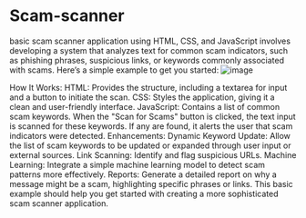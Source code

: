 # Scam-scanner
basic scam scanner application using HTML, CSS, and JavaScript involves developing a system that analyzes text for common scam indicators, such as phishing phrases, suspicious links, or keywords commonly associated with scams. Here’s a simple example to get you started:
![image](https://github.com/user-attachments/assets/1a724f73-0695-4a1d-8001-bf930a3b1500)

How It Works:
HTML: Provides the structure, including a textarea for input and a button to initiate the scan.
CSS: Styles the application, giving it a clean and user-friendly interface.
JavaScript: Contains a list of common scam keywords. When the "Scan for Scams" button is clicked, the text input is scanned for these keywords. If any are found, it alerts the user that scam indicators were detected.
Enhancements:
Dynamic Keyword Update: Allow the list of scam keywords to be updated or expanded through user input or external sources.
Link Scanning: Identify and flag suspicious URLs.
Machine Learning: Integrate a simple machine learning model to detect scam patterns more effectively.
Reports: Generate a detailed report on why a message might be a scam, highlighting specific phrases or links.
This basic example should help you get started with creating a more sophisticated scam scanner application.
